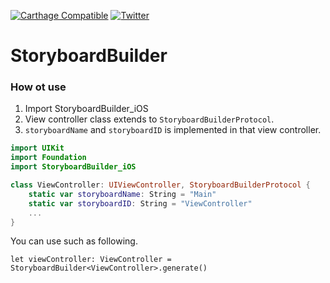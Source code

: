 [![Carthage Compatible](https://img.shields.io/badge/Carthage-compatible-4BC51D.svg?style=flat)](https://github.com/Carthage/Carthage)
[![Twitter](https://img.shields.io/badge/twitter-@nagami_hiro-blue.svg?style=flat)](https://twitter.com/nagami_hiro)

# StoryboardBuilder
### How ot use

1. Import StoryboardBuilder_iOS
2. View controller class extends to `StoryboardBuilderProtocol`.
3. `storyboardName` and `storyboardID` is implemented in that view controller.
```swift
import UIKit
import Foundation
import StoryboardBuilder_iOS

class ViewController: UIViewController, StoryboardBuilderProtocol {
    static var storyboardName: String = "Main"
    static var storyboardID: String = "ViewController"
    ...
}
```

You can use such as following.
```
let viewController: ViewController = StoryboardBuilder<ViewController>.generate()
```
